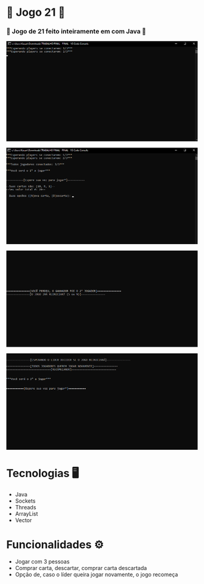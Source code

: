# 🎲 Jogo 21 🎲 

### 🎲 Jogo de 21 feito inteiramente em com Java  🎲


![](https://github.com/kaugoncalves/Jogo-21/blob/main/print%201.png?raw=true)


![](https://github.com/kaugoncalves/Jogo-21/blob/main/print%202.png?raw=true)

![](https://github.com/kaugoncalves/Jogo-21/blob/main/print3.png?raw=true)

![](https://github.com/kaugoncalves/Jogo-21/blob/main/print%204.png?raw=true)





# Tecnologias 🖥️
- Java
- Sockets
- Threads
- ArrayList
- Vector

# Funcionalidades ⚙️
- Jogar com 3 pessoas
- Comprar carta, descartar, comprar carta descartada
- Opção de, caso o líder queira jogar novamente, o jogo recomeça


